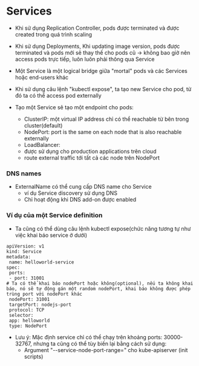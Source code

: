 # Services
* Khi sử dụng Replication Controller, pods được terminated và được created trong quá trình scaling
* Khi sử dụng Deployments, Khi updating image version, pods được terminated và pods mới sẽ thay thế cho pods cũ
-> không bao giờ nên access pods trực tiếp, luôn luôn phải thông qua Service

* Một Service là một logical bridge giữa "mortal" pods và các Services hoặc end-users khác


* Khi sử dụng câu lệnh "kubectl expose", ta tạo new Service cho pod, từ đó ta có thể access pod externally
* Tạo một Service sẽ tạo một endpoint cho pods:
  -  ClusterIP: một virtual IP address chỉ có thể reachable từ bên trong cluster(default)
  -  NodePort: port is the same on each node that is also reachable externally
  -  LoadBalancer:
    - được sử dụng cho production applications trên cloud
    - route external traffic tới tất cả các node trên NodePort

### DNS names
* ExternalName có thể cung cấp DNS name cho Service
  - ví dụ Service discovery sử dụng DNS
  - Chỉ hoạt động khi DNS add-on được enabled





### Ví dụ của một Service definition
* Ta cũng có thể dùng câu lệnh kubectl expose(chức năng tương tự như việc khai báo service ở dưới)
```
apiVersion: v1
kind: Service
metadata:
 name: helloworld-service
spec:
 ports:
 - port: 31001
# Ta có thể khai báo nodePort hoặc không(optional), nếu ta không khai báo, nó sẽ tự động gán một random nodePort, khai báo không được phép trùng port với nodePort khác
 nodePort: 31001
 targetPort: nodejs-port
 protocol: TCP
 selector:
 app: helloworld
 type: NodePort
 ```




* Lưu ý: Mặc định service chỉ có thể chạy trên khoảng ports: 30000-32767, nhưng ta cũng có thể tùy biến lại bằng cách sử dụng:
  - Argument "--service-node-port-range=" cho kube-apiserver (init scripts)
